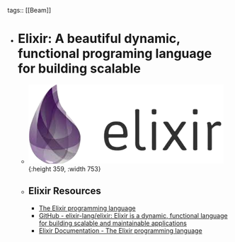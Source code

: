 tags:: [[Beam]]

- # Elixir: A beautiful dynamic, functional programing language for building scalable
	- ![elixir.png](../assets/elixir_1688224138918_0.png){:height 359, :width 753}
	- ## Elixir Resources
		- [The Elixir programming language](https://elixir-lang.org/)
		- [GitHub - elixir-lang/elixir: Elixir is a dynamic, functional language for building scalable and maintainable applications](https://github.com/elixir-lang/elixir)
		- [Elixir Documentation - The Elixir programming language](https://elixir-lang.org/docs.html)